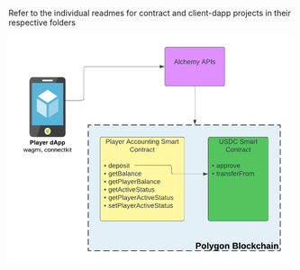 Refer to the individual readmes for contract and client-dapp projects in their respective folders

![Player Accounting Overview](https://github.com/ford152/final-project-alex/blob/main/Final%20Project.png?raw=true)
